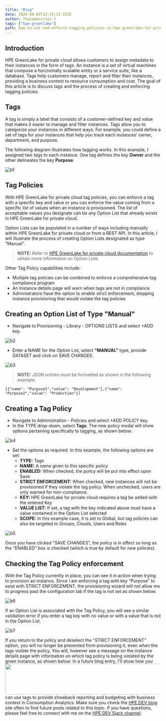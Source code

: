 ```yaml
---
title: "Blog"
date: 2020-08-03T13:15:13.523Z
author: Thavamaniraja S 
tags: ["hpe-greenlake"]
path: how-to-set-and-enforce-tagging-policies-in-hpe-greenlake-for-private-clo
---
```

## Introduction
HPE GreenLake for private cloud allows customers to assign metadata to their instances in the form of tags. An instance is a set of virtual machines that compose a horizontally scalable entity or a service suite, like a database. Tags help customers manage, report and filter their instances, providing a business context to resource consumption and cost. The goal of this article is to discuss tags and the process of creating and enforcing tagging policies.  
            

## Tags
A tag is simply a label that consists of a customer-defined key and value that makes it easier to manage and filter instances. Tags allow you to categorize your instances in different ways. For example, you could define a set of tags for your instances that help you track each instances’ owner, department, and purpose. 
          
The following diagram illustrates how tagging works. In this example, I assigned two tags to each instance. One tag defines the key **Owner** and the other delineates the key **Purpose**.



![b1](https://hpe-developer-portal.s3.amazonaws.com/uploads/media/2020/7/b1-1596460810780.png)

## Tag Policies
With HPE GreenLake for private cloud tag policies, you can enforce a tag with a specific key and value or you can enforce the value coming from a specific list of values when an instance is provisioned. The list of acceptable values you designate can be any Option List that already exists in HPE GreenLake for private cloud.       
         
Option Lists can be populated in a number of ways including manually within HPE GreenLake for private cloud or from a REST API. In this article, I will illustrate the process of creating Option Lists designated as type "Manual".

>**NOTE:** Refer to [HPE GreenLake for private cloud documentation](https://cmpdocs.privatecloud.greenlake.hpe.com/en/latest/provisioning/library/library.html) to obtain more information on Option Lists

Other Tag Policy capabilities include:
- Multiple tag policies can be combined to enforce a comprehensive tag compliance program
- An Instance details page will warn when tags are not in compliance
- Administrators have the option to enable strict enforcement, stopping instance provisioning that would violate the tag policies


## Creating an Option List of Type "Manual"
*	Navigate to Provisioning - Library - OPTIONS LISTS and select +ADD key.


![b2](https://hpe-developer-portal.s3.amazonaws.com/uploads/media/2020/7/b2-1596460824531.png)

*	Enter a NAME for the Option List, select **"MANUAL"** type, provide DATASET and click on SAVE CHANGES.

![b3](https://hpe-developer-portal.s3.amazonaws.com/uploads/media/2020/7/b3-1596460832147.png)

>**NOTE:** JSON entries must be formatted as shown in the following example.    
>
```[{"name": "Purpose1","value": "Development"},{"name": "Purpose2","value": "Production"}]```


## Creating a Tag Policy
*	Navigate to Administration - Policies and select +ADD POLICY key.
*	In the TYPE drop-down, select **Tags**. The new policy modal will show options pertaining specifically to tagging, as shown below:


![b4](https://hpe-developer-portal.s3.amazonaws.com/uploads/media/2020/7/b4-1596460839745.png)

* Set the options as required. In this example, the following options are set: 
  * **TYPE:** Tags
  * **NAME:** A name given to this specific policy
  * **ENABLED:** When checked, the policy will be put into effect upon Save
  * **STRICT ENFORCEMENT:** When checked, new instances will not be provisioned if they violate the tag policy. When unchecked, users are only warned for non-compliance.
  * **KEY:** HPE GreenLake for private cloud requires a tag be added with the entered Key
  * **VALUE LIST:** If set, a tag with the key indicated above must have a value contained in the Option List selected
  * **SCOPE:** In this example case, it is set to Global, but tag policies can also be targeted to Groups, Clouds, Users and Roles


![b5](https://hpe-developer-portal.s3.amazonaws.com/uploads/media/2020/7/b5-1596460846266.png)

Once you have clicked "SAVE CHANGES", the policy is in effect so long as the "ENABLED" box is checked (which is true by default for new policies).


## Checking the Tag Policy enforcement
With the Tag Policy currently in place, you can see it in action when trying to provision an instance. Since I am enforcing a tag with key "Purpose" to exist with STRICT ENFORCEMENT, the provisioning wizard will not allow me to progress past the configuration tab if the tag is not set as shown below.


![b6](https://hpe-developer-portal.s3.amazonaws.com/uploads/media/2020/7/b6-1596460852753.png)

If an Option List is associated with the Tag Policy, you will see a similar validation error if you enter a tag key with no value or with a value that is not in the Option List.

![b7](https://hpe-developer-portal.s3.amazonaws.com/uploads/media/2020/7/b7-1596460859332.png)

If you return to the policy and deselect the "STRICT ENFORCEMENT" option, you will no longer be prevented from provisioning it, even when the tags violate the policy. You will, however see a message on the instance details page with information on which tag policy is being violated by the given instance, as shown below:<img src="/uploads/media/2020/7/b8-1596470828071.png" height="100" width="700" align="left">     In a future blog entry, I’ll show how you can use tags to provide showback reporting and budgeting with business context in Consumption Analytics. Make sure you check the [HPE DEV blog](https://developer.hpe.com/blog) site often to find future posts related to this topic. If you have questions, please feel free to connect with me on the [HPE DEV Slack channel](https://slack.hpedev.io/).
                 
